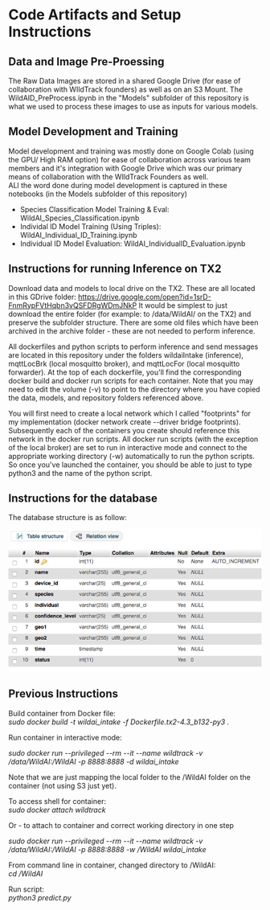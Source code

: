 # Code Artifacts and Setup Instructions

## Data and Image Pre-Proessing  
The Raw Data Images are stored in a shared Google Drive (for ease of collaboration with WIldTrack founders) as well as on an S3 Mount.
The WildAID_PreProcess.ipynb in the "Models" subfolder of this repository is what we used to process these images to use as inputs for various models. 

## Model Development and Training  

Model development and training was mostly done on Google Colab (using the GPU/ High RAM option) for ease of collaboration across various team members and it's integration with Google Drive which was our primary means of collaboration with the WIldTrack Founders as well.   
ALl the word done during model development is captured in these notebooks (in the Models subfolder of this repository)

- Species Classification Model Training & Eval: WildAI_Species_Classification.ipynb
- Individal ID Model Training (Using Triples): WildAI_Individual_ID_Training.ipynb
- Individual ID Model Evaluation: WildAI_IndividualID_Evaluation.ipynb  




## Instructions for running Inference on TX2
Download data and models to local drive on the TX2. These are all located in this GDrive folder: https://drive.google.com/open?id=1srD-FnmRypFVtHqbn3vQSFDRgWDmJNkP 
It would be simplest to just download the entire folder (for example: to /data/WildAI/ on the TX2) and preserve the subfolder structure. There are some old files which have been archived in the archive folder - these are not needed to perform inference.

All dockerfiles and python scripts to perform inference and send messages are located in this repository under the folders wildaiIntake (inference), mqttLocBrk (local mosquitto broker), and mqttLocFor (local mosquitto forwarder). At the top of each dockerfile, you'll find the corresponding docker build and docker run scripts for each container. Note that you may need to edit the volume (-v) to point to the directory where you have copied the data, models, and repository folders referenced above.

You will first need to create a local network which I called "footprints" for my implementation (docker network create --driver bridge footprints). Subsequently each of the containers you create should reference this network in the docker run scripts. All docker run scripts (with the exception of the local broker) are set to run in interactive mode and connect to the appropriate working directory (-w) automatically to run the python scripts. So once you've launched the container, you should be able to just to type python3 and the name of the python script.

## Instructions for the database

The database structure is as follow:

![](Images/database.png)

Previous Instructions
----
Build container from Docker file:  
*sudo docker build -t wildai_intake -f Dockerfile.tx2-4.3_b132-py3 .*

Run container in interactive mode:   

*sudo docker run --privileged --rm --it --name wildtrack -v /data/WildAI:/WildAI -p 8888:8888 -d wildai_intake*  

Note that we are just mapping the local folder to the /WildAI folder on the container (not using S3 just yet).   

To access shell for container:   
*sudo docker attach wildtrack*   


Or - to attach to container and correct working directory in one step

*sudo docker run --privileged --rm --it --name wildtrack -v /data/WildAI:/WildAI -p 8888:8888 -w /WildAI wildai_intake*


From command line in container, changed directory to /WildAI:  
*cd /WildAI*  
  
Run script:    
*python3 predict.py*

